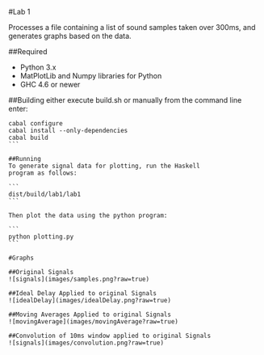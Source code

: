 #Lab 1

Processes a file containing a list of sound samples taken over
300ms, and generates graphs based on the data.

##Required
- Python 3.x
- MatPlotLib and Numpy libraries for Python
- GHC 4.6 or newer

##Building
either execute build.sh or manually from the command line enter:
````
cabal configure
cabal install --only-dependencies
cabal build
```

##Running
To generate signal data for plotting, run the Haskell
program as follows:

```
dist/build/lab1/lab1
```

Then plot the data using the python program:

```
python plotting.py
``` 

#Graphs

##Original Signals
![signals](images/samples.png?raw=true)

##Ideal Delay Applied to original Signals
![idealDelay](images/idealDelay.png?raw=true)

##Moving Averages Applied to original Signals
![movingAverage](images/movingAverage?raw=true)

##Convolution of 10ms window applied to original Signals
![signals](images/convolution.png?raw=true)

